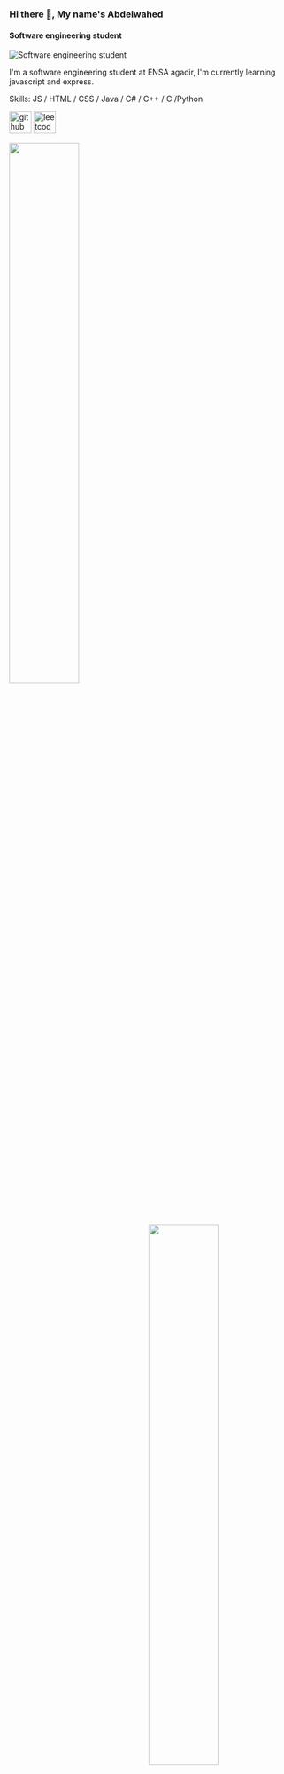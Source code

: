 ### Hi there 👋, My name's Abdelwahed
#### Software engineering student
![Software engineering student](https://pbs.twimg.com/media/D-jnXCiU0AASd7-.jpg)

I'm a software engineering student at ENSA agadir, I'm currently learning javascript and express.

Skills: JS / HTML / CSS / Java / C# / C++ / C /Python



[<img src='https://cdn.jsdelivr.net/npm/simple-icons@3.0.1/icons/github.svg' alt='github' height='40'>](https://github.com/Abdelwahed-AB)  [<img src='https://cdn.jsdelivr.net/npm/simple-icons@3.0.1/icons/leetcode.svg' alt='leetcode' height='40'>](https://leetcode.com/abdab/)  

<img align="left" width="50%" src="https://github-readme-stats-cozneuv18-abdelwahed-ab.vercel.app/api/top-langs/?username=Abdelwahed-AB" />
<img align="right" width="50%" src="https://github-readme-stats-cozneuv18-abdelwahed-ab.vercel.app/api?username=Abdelwahed-AB&show_icons=true" />

<img align="right" width="50%" src="https://github-readme-streak-stats.herokuapp.com/?user=Abdelwahed-AB" />

